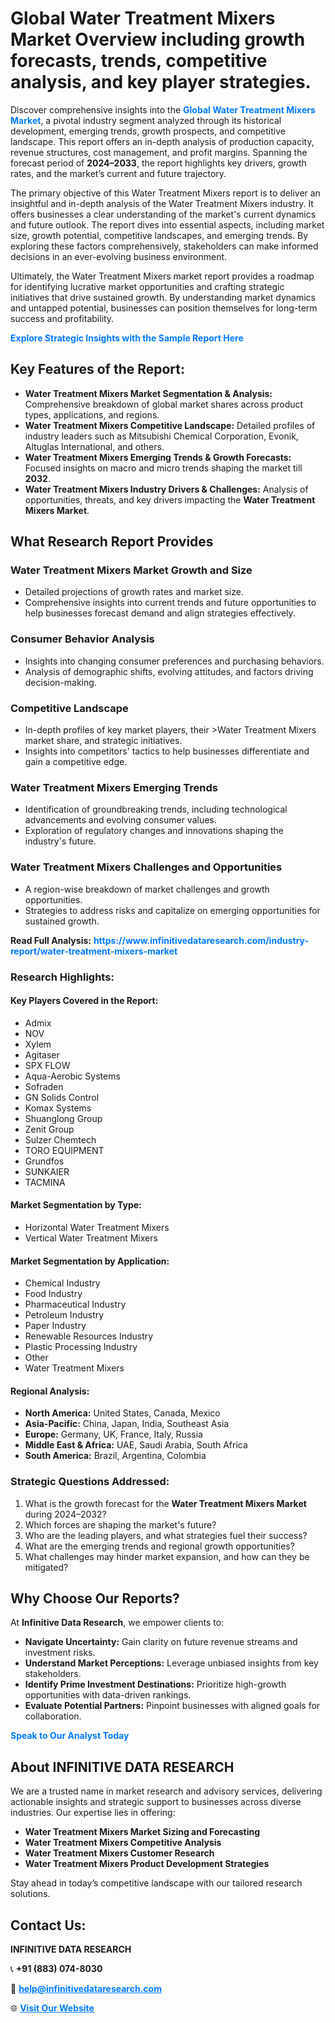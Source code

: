 <h1>Global Water Treatment Mixers Market Overview including growth forecasts, trends, competitive analysis, and key player strategies.</h1>
<p>
Discover comprehensive insights into the 
<a href="https://www.infinitivedataresearch.com/industry-report/water-treatment-mixers-market" rel="dofollow" style="color: #007BFF; text-decoration: none;"><strong>Global Water Treatment Mixers Market</strong></a>, a pivotal industry segment analyzed through its historical development, emerging trends, growth prospects, and competitive landscape. This report offers an in-depth analysis of production capacity, revenue structures, cost management, and profit margins. Spanning the forecast period of <strong>2024–2033</strong>, the report highlights key drivers, growth rates, and the market’s current and future trajectory.
</p>
<p>
The primary objective of this Water Treatment Mixers report is to deliver an insightful and in-depth analysis of the Water Treatment Mixers industry. It offers businesses a clear understanding of the market's current dynamics and future outlook. The report dives into essential aspects, including market size, growth potential, competitive landscapes, and emerging trends. By exploring these factors comprehensively, stakeholders can make informed decisions in an ever-evolving business environment.
</p>
<p>
Ultimately, the Water Treatment Mixers market report provides a roadmap for identifying lucrative market opportunities and crafting strategic initiatives that drive sustained growth. By understanding market dynamics and untapped potential, businesses can position themselves for long-term success and profitability.
</p>
<p>
<a href="https://www.infinitivedataresearch.com/request-sample/reportId=107383" style="color: #007BFF; text-decoration: none;"><strong>Explore Strategic Insights with the Sample Report Here</strong></a>
</p>

<h2>Key Features of the Report:</h2>
<ul>
<li><strong>Water Treatment Mixers Market Segmentation & Analysis:</strong> Comprehensive breakdown of global market shares across product types, applications, and regions.</li>
<li><strong>Water Treatment Mixers Competitive Landscape:</strong> Detailed profiles of industry leaders such as Mitsubishi Chemical Corporation, Evonik, Altuglas International, and others.</li>
<li><strong>Water Treatment Mixers Emerging Trends & Growth Forecasts:</strong> Focused insights on macro and micro trends shaping the market till <strong>2032</strong>.</li>
<li><strong>Water Treatment Mixers Industry Drivers & Challenges:</strong> Analysis of opportunities, threats, and key drivers impacting the <strong>Water Treatment Mixers Market</strong>.</li>
</ul>

<h2>What Research Report Provides</h2>
<h3>Water Treatment Mixers Market Growth and Size</h3>
<ul>
<li>Detailed projections of growth rates and market size.</li>
<li>Comprehensive insights into current trends and future opportunities to help businesses forecast demand and align strategies effectively.</li>
</ul>

<h3>Consumer Behavior Analysis</h3>
<ul>
<li>Insights into changing consumer preferences and purchasing behaviors.</li>
<li>Analysis of demographic shifts, evolving attitudes, and factors driving decision-making.</li>
</ul>

<h3>Competitive Landscape</h3>
<ul>
<li>In-depth profiles of key market players, their >Water Treatment Mixers market share, and strategic initiatives.</li>
<li>Insights into competitors' tactics to help businesses differentiate and gain a competitive edge.</li>
</ul>

<h3>Water Treatment Mixers Emerging Trends</h3>
<ul>
<li>Identification of groundbreaking trends, including technological advancements and evolving consumer values.</li>
<li>Exploration of regulatory changes and innovations shaping the industry's future.</li>
</ul>

<h3>Water Treatment Mixers Challenges and Opportunities</h3>
<ul>
<li>A region-wise breakdown of market challenges and growth opportunities.</li>
<li>Strategies to address risks and capitalize on emerging opportunities for sustained growth.</li>
</ul>
<p><strong>Read Full Analysis:</strong> <a href="https://www.infinitivedataresearch.com/industry-report/water-treatment-mixers-market" rel="dofollow" style="color: #007BFF; text-decoration: none;"><strong>https://www.infinitivedataresearch.com/industry-report/water-treatment-mixers-market</strong></a></p>
<h3>Research Highlights:</h3>
<h4>Key Players Covered in the Report:</h4>
<ul><li>Admix</li><li>NOV</li><li>Xylem</li><li>Agitaser</li><li>SPX FLOW</li><li>Aqua-Aerobic Systems</li><li>Sofraden</li><li>GN Solids Control</li><li>Komax Systems</li><li>Shuanglong Group</li><li>Zenit Group</li><li>Sulzer Chemtech</li><li>TORO EQUIPMENT</li><li>Grundfos</li><li>SUNKAIER</li><li>TACMINA</li></ul>
<h4>Market Segmentation by Type:</h4>
<ul><li>Horizontal Water Treatment Mixers</li><li>Vertical Water Treatment Mixers</li></ul>
<h4>Market Segmentation by Application:</h4>
<ul><li>Chemical Industry</li><li>Food Industry</li><li>Pharmaceutical Industry</li><li>Petroleum Industry</li><li>Paper Industry</li><li>Renewable Resources Industry</li><li>Plastic Processing Industry</li><li>Other</li><li>Water Treatment Mixers</li></ul>

<h4>Regional Analysis:</h4>
<ul>
<li><strong>North America:</strong> United States, Canada, Mexico</li>
<li><strong>Asia-Pacific:</strong> China, Japan, India, Southeast Asia</li>
<li><strong>Europe:</strong> Germany, UK, France, Italy, Russia</li>
<li><strong>Middle East & Africa:</strong> UAE, Saudi Arabia, South Africa</li>
<li><strong>South America:</strong> Brazil, Argentina, Colombia</li>
</ul>

<h3>Strategic Questions Addressed:</h3>
<ol>
<li>What is the growth forecast for the <strong>Water Treatment Mixers Market</strong> during 2024–2032?</li>
<li>Which forces are shaping the market's future?</li>
<li>Who are the leading players, and what strategies fuel their success?</li>
<li>What are the emerging trends and regional growth opportunities?</li>
<li>What challenges may hinder market expansion, and how can they be mitigated?</li>
</ol>

<h2>Why Choose Our Reports?</h2>
<p>At <strong>Infinitive Data Research</strong>, we empower clients to:</p>
<ul>
<li><strong>Navigate Uncertainty:</strong> Gain clarity on future revenue streams and investment risks.</li>
<li><strong>Understand Market Perceptions:</strong> Leverage unbiased insights from key stakeholders.</li>
<li><strong>Identify Prime Investment Destinations:</strong> Prioritize high-growth opportunities with data-driven rankings.</li>
<li><strong>Evaluate Potential Partners:</strong> Pinpoint businesses with aligned goals for collaboration.</li>
</ul>
<p><a href="https://www.infinitivedataresearch.com/industry-report/water-treatment-mixers-market" rel="dofollow" style="color: #007BFF; text-decoration: none;"><strong>Speak to Our Analyst Today</strong></a></p>

<h2>About INFINITIVE DATA RESEARCH</h2>
<p>We are a trusted name in market research and advisory services, delivering actionable insights and strategic support to businesses across diverse industries. Our expertise lies in offering:</p>
<ul>
<li><strong>Water Treatment Mixers Market Sizing and Forecasting</strong></li>
<li><strong>Water Treatment Mixers Competitive Analysis</strong></li>
<li><strong>Water Treatment Mixers Customer Research</strong></li>
<li><strong>Water Treatment Mixers Product Development Strategies</strong></li>
</ul>
<p>Stay ahead in today’s competitive landscape with our tailored research solutions.</p>

<h2>Contact Us:</h2>
<p><strong>INFINITIVE DATA RESEARCH</strong></p>
<p>📞 <strong>+91 (883) 074-8030</strong></p>
<p>📧 <strong><a href="mailto:help@infinitivedataresearch.com" style="color: #007BFF;">help@infinitivedataresearch.com</a></strong></p>
<p>🌐 <strong><a href="https://www.infinitivedataresearch.com" rel="dofollow" style="color: #007BFF;">Visit Our Website</a></strong></p>